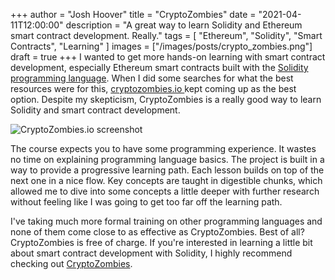 +++
author = "Josh Hoover"
title = "CryptoZombies"
date = "2021-04-11T12:00:00"
description = "A great way to learn Solidity and Ethereum smart contract development. Really."
tags = [
    "Ethereum",
    "Solidity",
    "Smart Contracts",
    "Learning"
]
images = ["/images/posts/crypto_zombies.png"]
draft = true
+++
I wanted to get more hands-on learning with smart contract development, especially Ethereum smart contracts built with the [Solidity programming language](https://docs.soliditylang.org/en/latest/). When I did some searches for what the best resources were for this, [cryptozombies.io ](https://cryptozombies.io) kept coming up as the best option. Despite my skepticism, CryptoZombies is a really good way to learn Solidity and smart contract development.

![CryptoZombies.io screenshot](/images/posts/crypto_zombies.png "CryptoZombies.io screenshot")

The course expects you to have some programming experience. It wastes no time on explaining programming language basics. The project is built in a way to provide a progressive learning path. Each lesson builds on top of the next one in a nice flow. Key concepts are taught in digestible chunks, which allowed me to dive into some concepts a little deeper with further research without feeling like I was going to get too far off the learning path.

I've taking much more formal training on other programming languages and none of them come close to as effective as CryptoZombies. Best of all? CryptoZombies is free of charge. If you're interested in learning a little bit about smart contract development with Solidity, I highly recommend checking out [CryptoZombies](https://cryptozombies.io).